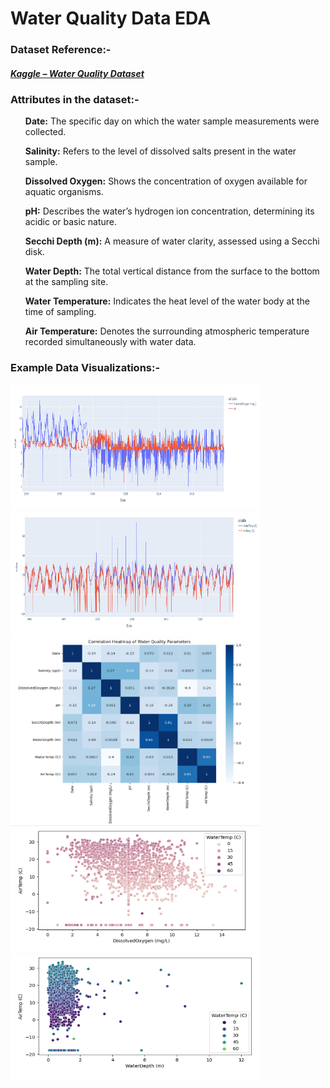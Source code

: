 # Water Quality Data EDA  

### Dataset Reference:-  

##### [Kaggle – Water Quality Dataset](https://www.kaggle.com/datasets/supriyoain/water-quality-data/data)  

### Attributes in the dataset:-  

<ul> <b>Date:</b> The specific day on which the water sample measurements were collected. </ul>  
<ul> <b>Salinity:</b> Refers to the level of dissolved salts present in the water sample. </ul>  
<ul> <b>Dissolved Oxygen:</b> Shows the concentration of oxygen available for aquatic organisms. </ul>  
<ul> <b>pH:</b> Describes the water’s hydrogen ion concentration, determining its acidic or basic nature. </ul>  
<ul> <b>Secchi Depth (m):</b> A measure of water clarity, assessed using a Secchi disk. </ul>  
<ul> <b>Water Depth:</b> The total vertical distance from the surface to the bottom at the sampling site. </ul>  
<ul> <b>Water Temperature:</b> Indicates the heat level of the water body at the time of sampling. </ul>  
<ul> <b>Air Temperature:</b> Denotes the surrounding atmospheric temperature recorded simultaneously with water data. </ul>  

### Example Data Visualizations:-

<img src="./images/image.png"  width="400" height="200">

<img src="./images/image-1.png"  width="400" height="200">

<img src="./images/image-2.png"  width="400" height="300">

<img src="./images/image-3.png"  width="400" height="200">

<img src="./images/image-4.png"  width="400" height="200">
